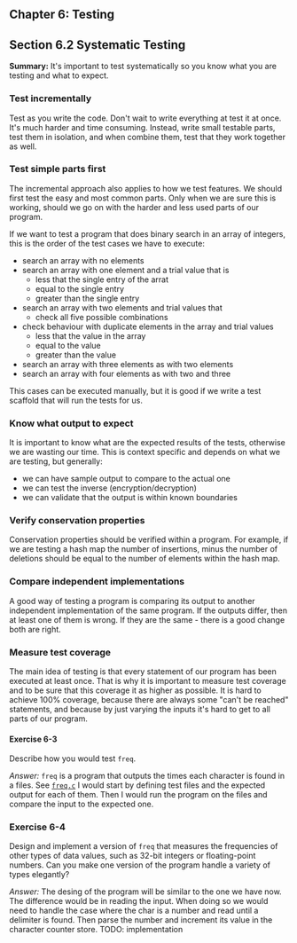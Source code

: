 ## Chapter 6: Testing

## Section 6.2 Systematic Testing
**Summary:** It's important to test systematically so you know what you are testing and what to expect.
### Test incrementally
Test as you write the code. Don't wait to write everything at test it at once. It's much harder and time consuming.
Instead, write small testable parts, test them in isolation, and when combine them, test that they work together as well.
### Test simple parts first
The incremental approach also applies to how we test features. We should first test the easy and most common parts.
Only when we are sure this is working, should we go on with the harder and less used parts of our program.

If we want to test a program that does binary search in an array of integers, this is the order of the test cases we have to execute:
- search an array with no elements
- search an array with one element and a trial value that is
    - less that the single entry of the arrat
    - equal to the single entry
    - greater than the single entry
- search an array with two elements and trial values that
    - check all five possible combinations
- check behaviour with duplicate elements in the array and trial values
    - less that the value in the array
    - equal to the value
    - greater than the value
- search an array with three elements as with two elements
- search an array with four elements as with two and three

This cases can be executed manually, but it is good if we write a test scaffold that will run the tests for us.
### Know what output to expect
It is important to know what are the expected results of the tests, otherwise we are wasting our time.
This is context specific and depends on what we are testing, but generally:
- we can have sample output to compare to the actual one
- we can test the inverse (encryption/decryption)
- we can validate that the output is within known boundaries
### Verify conservation properties
Conservation properties should be verified within a program.
For example, if we are testing a hash map the number of insertions, minus the number of deletions should be equal to the
number of elements within the hash map.
### Compare independent implementations
A good way of testing a program is comparing its output to another independent implementation of the same program.
If the outputs differ, then at least one of them is wrong. If they are the same - there is a good change both are right.
### Measure test coverage
The main idea of testing is that every statement of our program has been executed at least once.
That is why it is important to measure test coverage and to be sure that this coverage it as higher as possible.
It is hard to achieve 100% coverage, because there are always some "can't be reached" statements, and because by just varying the inputs it's hard to get to all parts of our program.

#### Exercise 6-3
Describe how you would test `freq`.

*Answer:* `freq` is a program that outputs the times each character is found in a files.
See [`freq.c`](freq.c)
I would start by defining test files and the expected output for each of them.
Then I would run the program on the files and compare the input to the expected one.

### Exercise 6-4
Design and implement a version of `freq` that measures the frequencies of other types of data values, such as 32-bit integers or floating-point numbers.
Can you make one version of the program handle a variety of types elegantly?

*Answer:* The desing of the program will be similar to the one we have now. The difference would be in reading the input.
When doing so we would need to handle the case where the char is a number and read until a delimiter is found.
Then parse the number and increment its value in the character counter store.
TODO: implementation
